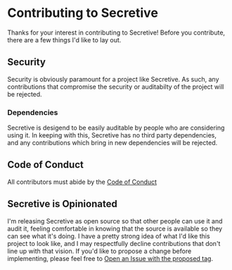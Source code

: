 # Contributing to Secretive

Thanks for your interest in contributing to Secretive! Before you contribute, there are a few things I'd like to lay out.

## Security

Security is obviously paramount for a project like Secretive. As such, any contributions that compromise the security or auditabilty of the project will be rejected.

### Dependencies

Secretive is desigend to be easily auditable by people who are considering using it. In keeping with this, Secretive has no third party dependencies, and any contributions which bring in new dependencies will be rejected.

## Code of Conduct

All contributors must abide by the [Code of Conduct](CODE_OF_CONDUCT.md)

## Secretive is Opinionated

I'm releasing Secretive as open source so that other people can use it and audit it, feeling comfortable in knowing that the source is available so they can see what it's doing. I have a pretty strong idea of what I'd like this project to look like, and I may respectfully decline contributions that don't line up with that vision. If you'd like to propose a change before implementing, please feel free to [Open an Issue with the proposed tag](https://github.com/maxgoedjen/secretive/issues/new?labels=proposed).
